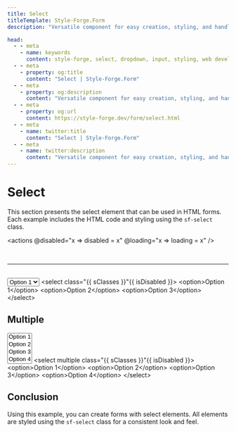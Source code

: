 ```yaml
---
title: Select
titleTemplate: Style-Forge.Form
description: "Versatile component for easy creation, styling, and handling of dropdown selects in web apps."

head:
  - - meta
    - name: keywords
      content: style-forge, select, dropdown, input, styling, web development, frontend, select elements, select styles, responsive
  - - meta
    - property: og:title
      content: "Select | Style-Forge.Form"
  - - meta
    - property: og:description
      content: "Versatile component for easy creation, styling, and handling of dropdown selects in web apps."
  - - meta
    - property: og:url
      content: https://style-forge.dev/form/select.html
  - - meta
    - name: twitter:title
      content: "Select | Style-Forge.Form"
  - - meta
    - name: twitter:description
      content: "Versatile component for easy creation, styling, and handling of dropdown selects in web apps."
---
```


# Select

This section presents the select element that can be used in HTML forms. Each example includes the HTML code and styling using the `sf-select` class.

<actions @disabled="x => disabled = x" @loading="x => loading = x" />

<br />

---
<br />

<select :class="sClasses" :disabled="disabled">
  <option>Option 1</option>
  <option>Option 2</option>
  <option>Option 3</option>
</select>

<highlight lang="html">
&lt;select class="{{ sClasses }}"{{ isDisabled }}&gt;
  &lt;option&gt;Option 1&lt;/option&gt;
  &lt;option&gt;Option 2&lt;/option&gt;
  &lt;option&gt;Option 3&lt;/option&gt;
&lt;/select&gt;
</highlight>

## Multiple

<select multiple :class="sClasses" :disabled="disabled">
  <option>Option 1</option>
  <option>Option 2</option>
  <option>Option 3</option>
  <option>Option 4</option>
</select>

<highlight lang="html">
&lt;select multiple class="{{ sClasses }}"{{ isDisabled }}&gt;
  &lt;option&gt;Option 1&lt;/option&gt;
  &lt;option&gt;Option 2&lt;/option&gt;
  &lt;option&gt;Option 3&lt;/option&gt;
  &lt;option&gt;Option 4&lt;/option&gt;
&lt;/select&gt;
</highlight>

## Conclusion

Using this example, you can create forms with select elements. All elements are styled using the `sf-select` class for a consistent look and feel.

<script setup>
import { ref, computed } from 'vue';

import 'style-forge.form/src/var.css';

import 'style-forge.form/src/loading.css';
import 'style-forge.form/src/checkbox-radio.css';

import 'style-forge.form/src/select.css';

const loading = ref(false);
const disabled = ref(false);

const isLoading = computed(() => loading.value ? 'sf-loading' : null);
const isDisabled = computed(() => disabled.value ? ' disabled' : null);

const sClasses = computed(() => {
  return ['sf-select', isLoading.value].filter(x => x).join(' ')
});
</script>
